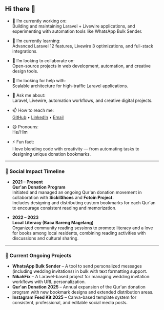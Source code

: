 ## Hi there 👋

- 🔭 I’m currently working on:  
  Building and maintaining Laravel + Livewire applications, and experimenting with automation tools like WhatsApp Bulk Sender.

- 🌱 I’m currently learning:  
  Advanced Laravel 12 features, Livewire 3 optimizations, and full-stack integrations.

- 👯 I’m looking to collaborate on:  
  Open-source projects in web development, automation, and creative design tools.

- 🤔 I’m looking for help with:  
  Scalable architecture for high-traffic Laravel applications.

- 💬 Ask me about:  
  Laravel, Livewire, automation workflows, and creative digital projects.

- 📫 How to reach me:  
  [GitHub](https://github.com/azharazziz) • [LinkedIn](https://www.linkedin.com/in/azharazziz) • [Email](mailto:azharazziz@gmail.com)

- 😄 Pronouns:  
  He/Him

- ⚡ Fun fact:  
  I love blending code with creativity — from automating tasks to designing unique donation bookmarks.

---

### 📅 Social Impact Timeline

- **2021 – Present**  
  **Qur'an Donation Program**  
  Initiated and managed an ongoing Qur'an donation movement in collaboration with **SickilShoes** and **Fotoin Project**.  
  Includes designing and distributing custom bookmarks for each Qur'an to encourage consistent reading and memorization.

- **2022 – 2023**  
  **Local Literacy (Baca Bareng Magelang)**  
  Organized community reading sessions to promote literacy and a love for books among local residents, combining reading activities with discussions and cultural sharing.
---

### 🚀 Current Ongoing Projects
- **WhatsApp Bulk Sender** – A tool to send personalized messages (including wedding invitations) in bulk with text formatting support.  
- **NikahFix** – A Laravel-based project for managing wedding invitation workflows with URL personalization.  
- **Qur'an Donation 2025** – Annual expansion of the Qur'an donation program with new bookmark designs and extended distribution areas.  
- **Instagram Feed Kit 2025** – Canva-based template system for consistent, professional, and editable social media posts.  
